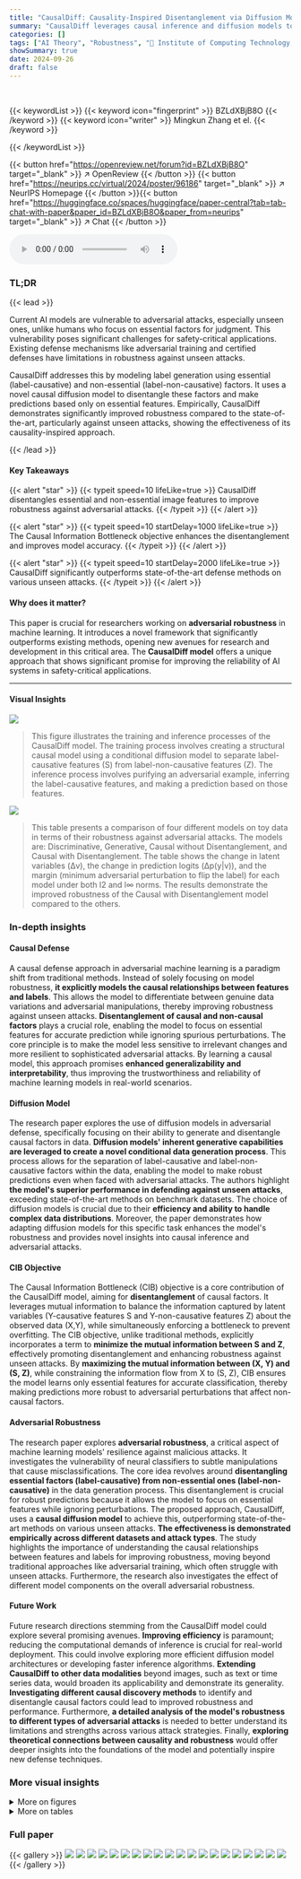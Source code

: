 ```yaml
---
title: "CausalDiff: Causality-Inspired Disentanglement via Diffusion Model for Adversarial Defense"
summary: "CausalDiff leverages causal inference and diffusion models to create a robust AI defense against unseen adversarial attacks, significantly outperforming state-of-the-art methods."
categories: []
tags: ["AI Theory", "Robustness", "🏢 Institute of Computing Technology, CAS",]
showSummary: true
date: 2024-09-26
draft: false
---
```


<br>

{{< keywordList >}}
{{< keyword icon="fingerprint" >}} BZLdXBjB8O {{< /keyword >}}
{{< keyword icon="writer" >}} Mingkun Zhang et el. {{< /keyword >}}
 
{{< /keywordList >}}

{{< button href="https://openreview.net/forum?id=BZLdXBjB8O" target="_blank" >}}
↗ OpenReview
{{< /button >}}
{{< button href="https://neurips.cc/virtual/2024/poster/96186" target="_blank" >}}
↗ NeurIPS Homepage
{{< /button >}}{{< button href="https://huggingface.co/spaces/huggingface/paper-central?tab=tab-chat-with-paper&paper_id=BZLdXBjB8O&paper_from=neurips" target="_blank" >}}
↗ Chat
{{< /button >}}



<audio controls>
    <source src="https://ai-paper-reviewer.com/BZLdXBjB8O/podcast.wav" type="audio/wav">
    Your browser does not support the audio element.
</audio>


### TL;DR


{{< lead >}}

Current AI models are vulnerable to adversarial attacks, especially unseen ones, unlike humans who focus on essential factors for judgment.  This vulnerability poses significant challenges for safety-critical applications.  Existing defense mechanisms like adversarial training and certified defenses have limitations in robustness against unseen attacks. 



CausalDiff addresses this by modeling label generation using essential (label-causative) and non-essential (label-non-causative) factors.  It uses a novel causal diffusion model to disentangle these factors and make predictions based only on essential features. Empirically, CausalDiff demonstrates significantly improved robustness compared to the state-of-the-art, particularly against unseen attacks, showing the effectiveness of its causality-inspired approach.

{{< /lead >}}


#### Key Takeaways

{{< alert "star" >}}
{{< typeit speed=10 lifeLike=true >}} CausalDiff disentangles essential and non-essential image features to improve robustness against adversarial attacks. {{< /typeit >}}
{{< /alert >}}

{{< alert "star" >}}
{{< typeit speed=10 startDelay=1000 lifeLike=true >}} The Causal Information Bottleneck objective enhances the disentanglement and improves model accuracy. {{< /typeit >}}
{{< /alert >}}

{{< alert "star" >}}
{{< typeit speed=10 startDelay=2000 lifeLike=true >}} CausalDiff significantly outperforms state-of-the-art defense methods on various unseen attacks. {{< /typeit >}}
{{< /alert >}}

#### Why does it matter?
This paper is crucial for researchers working on **adversarial robustness** in machine learning. It introduces a novel framework that significantly outperforms existing methods, opening new avenues for research and development in this critical area.  The **CausalDiff model** offers a unique approach that shows significant promise for improving the reliability of AI systems in safety-critical applications.

------
#### Visual Insights



![](https://ai-paper-reviewer.com/BZLdXBjB8O/figures_1_1.jpg)

> This figure illustrates the training and inference processes of the CausalDiff model.  The training process involves creating a structural causal model using a conditional diffusion model to separate label-causative features (S) from label-non-causative features (Z).  The inference process involves purifying an adversarial example, inferring the label-causative features, and making a prediction based on those features.





![](https://ai-paper-reviewer.com/BZLdXBjB8O/tables_2_1.jpg)

> This table presents a comparison of four different models on toy data in terms of their robustness against adversarial attacks.  The models are: Discriminative, Generative, Causal without Disentanglement, and Causal with Disentanglement.  The table shows the change in latent variables (Δv), the change in prediction logits (Δp(y|v)), and the margin (minimum adversarial perturbation to flip the label) for each model under both l2 and l∞ norms. The results demonstrate the improved robustness of the Causal with Disentanglement model compared to the others.





### In-depth insights


#### Causal Defense
A causal defense approach in adversarial machine learning is a paradigm shift from traditional methods.  Instead of solely focusing on model robustness, **it explicitly models the causal relationships between features and labels**. This allows the model to differentiate between genuine data variations and adversarial manipulations, thereby improving robustness against unseen attacks. **Disentanglement of causal and non-causal factors** plays a crucial role, enabling the model to focus on essential features for accurate prediction while ignoring spurious perturbations. The core principle is to make the model less sensitive to irrelevant changes and more resilient to sophisticated adversarial attacks. By learning a causal model, this approach promises **enhanced generalizability and interpretability**, thus improving the trustworthiness and reliability of machine learning models in real-world scenarios.

#### Diffusion Model
The research paper explores the use of diffusion models in adversarial defense, specifically focusing on their ability to generate and disentangle causal factors in data.  **Diffusion models' inherent generative capabilities are leveraged to create a novel conditional data generation process**. This process allows for the separation of label-causative and label-non-causative factors within the data, enabling the model to make robust predictions even when faced with adversarial attacks.  The authors highlight **the model's superior performance in defending against unseen attacks**, exceeding state-of-the-art methods on benchmark datasets.  The choice of diffusion models is crucial due to their **efficiency and ability to handle complex data distributions**.  Moreover, the paper demonstrates how adapting diffusion models for this specific task enhances the model's robustness and provides novel insights into causal inference and adversarial attacks.

#### CIB Objective
The Causal Information Bottleneck (CIB) objective is a core contribution of the CausalDiff model, aiming for **disentanglement** of causal factors.  It leverages mutual information to balance the information captured by latent variables (Y-causative features S and Y-non-causative features Z) about the observed data (X,Y), while simultaneously enforcing a bottleneck to prevent overfitting. The CIB objective, unlike traditional methods, explicitly incorporates a term to **minimize the mutual information between S and Z**, effectively promoting disentanglement and enhancing robustness against unseen attacks.  By **maximizing the mutual information between (X, Y) and (S, Z)**, while constraining the information flow from X to (S, Z), CIB ensures the model learns only essential features for accurate classification, thereby making predictions more robust to adversarial perturbations that affect non-causal factors.

#### Adversarial Robustness
The research paper explores **adversarial robustness**, a critical aspect of machine learning models' resilience against malicious attacks.  It investigates the vulnerability of neural classifiers to subtle manipulations that cause misclassifications. The core idea revolves around **disentangling essential factors (label-causative) from non-essential ones (label-non-causative)** in the data generation process.  This disentanglement is crucial for robust predictions because it allows the model to focus on essential features while ignoring perturbations.  The proposed approach, CausalDiff, uses a **causal diffusion model** to achieve this, outperforming state-of-the-art methods on various unseen attacks.  **The effectiveness is demonstrated empirically across different datasets and attack types**.  The study highlights the importance of understanding the causal relationships between features and labels for improving robustness, moving beyond traditional approaches like adversarial training, which often struggle with unseen attacks.  Furthermore, the research also investigates the effect of different model components on the overall adversarial robustness.

#### Future Work
Future research directions stemming from the CausalDiff model could explore several promising avenues.  **Improving efficiency** is paramount; reducing the computational demands of inference is crucial for real-world deployment. This could involve exploring more efficient diffusion model architectures or developing faster inference algorithms.  **Extending CausalDiff to other data modalities** beyond images, such as text or time series data, would broaden its applicability and demonstrate its generality.  **Investigating different causal discovery methods** to identify and disentangle causal factors could lead to improved robustness and performance.  Furthermore, **a detailed analysis of the model's robustness to different types of adversarial attacks** is needed to better understand its limitations and strengths across various attack strategies. Finally, **exploring theoretical connections between causality and robustness** would offer deeper insights into the foundations of the model and potentially inspire new defense techniques.


### More visual insights

<details>
<summary>More on figures
</summary>


![](https://ai-paper-reviewer.com/BZLdXBjB8O/figures_2_1.jpg)

> This figure shows the adversarial robustness of four different models against a 100-step Projected Gradient Descent (PGD) attack. The x-axis represents the attack strength (epsilon budget), and the y-axis represents the adversarial robustness. The four models compared are Discriminative, Generative, Causal without Disentanglement, and Causal with Disentanglement.  The graph illustrates how the robustness of each model changes as the attack strength increases.  It highlights the superior performance of the 'Causal with Disentanglement' model in maintaining robustness even with stronger attacks.


![](https://ai-paper-reviewer.com/BZLdXBjB8O/figures_3_1.jpg)

> This figure visualizes the feature space of four different models trained on toy data using t-SNE.  Each subplot represents a different model: (a) a discriminative model, (b) a generative model, (c) a causal model without disentanglement, and (d) a causal model with disentanglement. The visualization helps to understand how these models learn to represent the two categories of data, highlighting the effects of disentanglement on the separability of the categories in the feature space.


![](https://ai-paper-reviewer.com/BZLdXBjB8O/figures_8_1.jpg)

> This figure visualizes the feature space learned by CausalDiff using t-SNE.  It shows three separate plots: one for the concatenation of the label-causative factor (s) and the label-non-causative factor (z), one for the label-causative factor (s) alone, and one for the label-non-causative factor (z) alone.  Each point represents a data sample, and the color of each point represents the true class label of the sample. The visualization aims to illustrate the disentanglement of the causal factors achieved by CausalDiff. The plot of the concatenated factors shows a clear separation of the classes. The plot of the label-causative factor shows some separation but less distinct boundaries, while the plot of the label-non-causative factor shows a more uniform distribution of the classes.


![](https://ai-paper-reviewer.com/BZLdXBjB8O/figures_17_1.jpg)

> This figure shows the structural causal models (SCMs) for four different models used in a pilot study on toy data.  These models are compared to evaluate the impact of causal modeling and disentanglement on adversarial robustness. (a) shows a discriminative model where the latent factor V directly influences both X and Y. (b) depicts a generative model where the latent variable V influences X, and X influences Y. (c) illustrates a causal model without disentanglement, where a single latent factor V impacts both X and Y. Finally, (d) presents the causal model with disentanglement, showcasing separate latent factors, S and Z, which independently influence X.  S is the label-causative factor, directly influencing the label Y, while Z is the label-non-causative factor, impacting only X.


![](https://ai-paper-reviewer.com/BZLdXBjB8O/figures_17_2.jpg)

> This figure illustrates the training and inference processes of the CausalDiff model.  The training process uses a structural causal model with a conditional diffusion model to disentangle label-causative and label-non-causative features. The inference process purifies adversarial examples and infers the label-causative features for prediction.  An example using a horse image is shown to demonstrate the disentanglement of features.


![](https://ai-paper-reviewer.com/BZLdXBjB8O/figures_18_1.jpg)

> This figure shows the impact of the hyperparameter η (weight of the ICLUB(S;Z) term in the loss function) on both clean accuracy and robust accuracy.  The x-axis represents different values of η, while the y-axis shows the accuracy.  The results indicate that an optimal value of η exists that balances clean accuracy and robustness against adversarial attacks.  Values of η that are too small or too large negatively impact robustness. 


![](https://ai-paper-reviewer.com/BZLdXBjB8O/figures_20_1.jpg)

> This figure shows the results of reconstruction and generation of images using the CausalDiff model.  The first column shows the original clean images. The second column shows the reconstruction of these images after being passed through the CausalDiff model, combining the label-causative (s*) and label-non-causative (z*) factors. The third and fourth columns show images generated by the model using only the label-causative (s*) and label-non-causative (z*) factors respectively. The last three columns show the same process, but starting from an adversarially perturbed image (x~) instead of a clean image (x). This demonstrates the model's ability to disentangle and reconstruct images using causal factors, leading to robustness against adversarial attacks.


![](https://ai-paper-reviewer.com/BZLdXBjB8O/figures_20_2.jpg)

> The figure shows the distribution of likelihood for adversarial and benign examples across various timesteps (t) during the diffusion process.  It visually demonstrates how the distributions of adversarial and clean examples differ at different timesteps. The difference is most prominent at smaller timesteps and gradually decreases as the timestep increases, indicating that the adversarial noise is removed most effectively during earlier stages of the diffusion process.


</details>




<details>
<summary>More on tables
</summary>


![](https://ai-paper-reviewer.com/BZLdXBjB8O/tables_6_1.jpg)
> This table presents a comparison of different defense methods against three adversarial attacks (StAdv, AutoAttack l2, AutoAttack l∞) on the CIFAR-10 dataset.  The table shows the clean accuracy and robust accuracy (percentage) for each method under each attack.  The average robustness across all three attacks is also provided, along with highlighted best results and state-of-the-art performance. 

![](https://ai-paper-reviewer.com/BZLdXBjB8O/tables_7_1.jpg)
> This table presents the clean accuracy and adversarial robustness of different defense methods on the CIFAR-10 dataset against three different attack methods: StAdv, AutoAttack with l2 norm, and AutoAttack with l∞ norm.  The average robustness across the three attacks is also provided, offering a comprehensive evaluation of the models' performance against unseen attacks.  The table highlights the best-performing method for each attack type and the overall state-of-the-art method.

![](https://ai-paper-reviewer.com/BZLdXBjB8O/tables_8_1.jpg)
> This table presents the clean accuracy and adversarial robustness results on CIFAR-10 dataset for different defense models against the BPDA+EOT attack under the l∞ threat model (with a bound of 8/255).  The models compared include several state-of-the-art purification methods and the proposed CausalDiff model.  It demonstrates the performance of the CausalDiff model in terms of both clean accuracy and robustness compared to other techniques.

![](https://ai-paper-reviewer.com/BZLdXBjB8O/tables_20_1.jpg)
> This table presents the clean accuracy and adversarial robustness of various defense methods on the CIFAR-10 dataset against three different attacks: StAdv, AutoAttack with l2 norm, and AutoAttack with l∞ norm.  The average robustness across the three attacks is also shown.  The best robustness for each attack and the overall state-of-the-art are highlighted.

</details>




### Full paper

{{< gallery >}}
<img src="https://ai-paper-reviewer.com/BZLdXBjB8O/1.png" class="grid-w50 md:grid-w33 xl:grid-w25" />
<img src="https://ai-paper-reviewer.com/BZLdXBjB8O/2.png" class="grid-w50 md:grid-w33 xl:grid-w25" />
<img src="https://ai-paper-reviewer.com/BZLdXBjB8O/3.png" class="grid-w50 md:grid-w33 xl:grid-w25" />
<img src="https://ai-paper-reviewer.com/BZLdXBjB8O/4.png" class="grid-w50 md:grid-w33 xl:grid-w25" />
<img src="https://ai-paper-reviewer.com/BZLdXBjB8O/5.png" class="grid-w50 md:grid-w33 xl:grid-w25" />
<img src="https://ai-paper-reviewer.com/BZLdXBjB8O/6.png" class="grid-w50 md:grid-w33 xl:grid-w25" />
<img src="https://ai-paper-reviewer.com/BZLdXBjB8O/7.png" class="grid-w50 md:grid-w33 xl:grid-w25" />
<img src="https://ai-paper-reviewer.com/BZLdXBjB8O/8.png" class="grid-w50 md:grid-w33 xl:grid-w25" />
<img src="https://ai-paper-reviewer.com/BZLdXBjB8O/9.png" class="grid-w50 md:grid-w33 xl:grid-w25" />
<img src="https://ai-paper-reviewer.com/BZLdXBjB8O/10.png" class="grid-w50 md:grid-w33 xl:grid-w25" />
<img src="https://ai-paper-reviewer.com/BZLdXBjB8O/11.png" class="grid-w50 md:grid-w33 xl:grid-w25" />
<img src="https://ai-paper-reviewer.com/BZLdXBjB8O/12.png" class="grid-w50 md:grid-w33 xl:grid-w25" />
<img src="https://ai-paper-reviewer.com/BZLdXBjB8O/13.png" class="grid-w50 md:grid-w33 xl:grid-w25" />
<img src="https://ai-paper-reviewer.com/BZLdXBjB8O/14.png" class="grid-w50 md:grid-w33 xl:grid-w25" />
<img src="https://ai-paper-reviewer.com/BZLdXBjB8O/15.png" class="grid-w50 md:grid-w33 xl:grid-w25" />
<img src="https://ai-paper-reviewer.com/BZLdXBjB8O/16.png" class="grid-w50 md:grid-w33 xl:grid-w25" />
<img src="https://ai-paper-reviewer.com/BZLdXBjB8O/17.png" class="grid-w50 md:grid-w33 xl:grid-w25" />
<img src="https://ai-paper-reviewer.com/BZLdXBjB8O/18.png" class="grid-w50 md:grid-w33 xl:grid-w25" />
<img src="https://ai-paper-reviewer.com/BZLdXBjB8O/19.png" class="grid-w50 md:grid-w33 xl:grid-w25" />
<img src="https://ai-paper-reviewer.com/BZLdXBjB8O/20.png" class="grid-w50 md:grid-w33 xl:grid-w25" />
{{< /gallery >}}